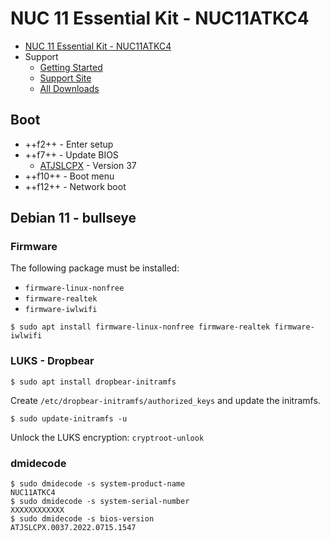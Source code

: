# NUC 11 Essential Kit - NUC11ATKC4

* [NUC 11 Essential Kit - NUC11ATKC4](
   https://www.intel.com/content/www/us/en/products/sku/217669/)
* Support
  * [Getting Started](
     https://www.intel.com/content/www/us/en/support/articles/000088662/intel-nuc.html)
  * [Support Site](
     https://www.intel.com/content/www/us/en/support/products/217669/intel-nuc/intel-nuc-kits/intel-nuc-kit-with-intel-pentium-processors/intel-nuc-11-essential-kit-nuc11atkc4.html)
  * [All Downloads](https://www.intel.com/content/www/us/en/download-center/home.html)

## Boot

* ++f2++ - Enter setup
* ++f7++ - Update BIOS
  * [ATJSLCPX](https://www.intel.com/content/www/us/en/download/721452/bios-update-atjslcpx.html) - Version 37
* ++f10++ - Boot menu
* ++f12++ - Network boot

## Debian 11 - bullseye

### Firmware

The following package must be installed:

* `firmware-linux-nonfree`
* `firmware-realtek`
* `firmware-iwlwifi`

```console
$ sudo apt install firmware-linux-nonfree firmware-realtek firmware-iwlwifi
```

### LUKS - Dropbear

```console
$ sudo apt install dropbear-initramfs
```

Create `/etc/dropbear-initramfs/authorized_keys` and update the initramfs.

```console
$ sudo update-initramfs -u
```

Unlock the LUKS encryption: `cryptroot-unlook`

### dmidecode

```console
$ sudo dmidecode -s system-product-name
NUC11ATKC4
$ sudo dmidecode -s system-serial-number
XXXXXXXXXXXX
$ sudo dmidecode -s bios-version
ATJSLCPX.0037.2022.0715.1547
```
